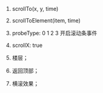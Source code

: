 1. scrollTo(x, y, time)
2. scrollToElement(item, time)
3. probeType: 0 1 2 3 开启滚动条事件
4. scrollX: true


1. 楼层；
2. 返回顶部；
3. 横滚效果；

